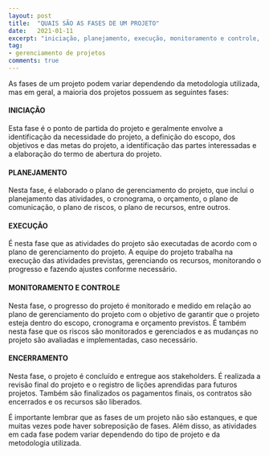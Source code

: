 ```yaml
---
layout: post
title:  "QUAIS SÃO AS FASES DE UM PROJETO"
date:   2021-01-11
excerpt: "iniciação, planejamento, execução, monitoramento e controle, e encerramento"
tag:
- gerenciamento de projetos
comments: true
---
```

As fases de um projeto podem variar dependendo da metodologia utilizada, mas em geral, a maioria dos projetos possuem as seguintes fases:

#### INICIAÇÃO
Esta fase é o ponto de partida do projeto e geralmente envolve a identificação da necessidade do projeto, a definição do escopo, dos objetivos e das metas do projeto, a identificação das partes interessadas e a elaboração do termo de abertura do projeto.

#### PLANEJAMENTO
Nesta fase, é elaborado o plano de gerenciamento do projeto, que inclui o planejamento das atividades, o cronograma, o orçamento, o plano de comunicação, o plano de riscos, o plano de recursos, entre outros.

#### EXECUÇÃO
É nesta fase que as atividades do projeto são executadas de acordo com o plano de gerenciamento do projeto. A equipe do projeto trabalha na execução das atividades previstas, gerenciando os recursos, monitorando o progresso e fazendo ajustes conforme necessário.

#### MONITORAMENTO E CONTROLE
Nesta fase, o progresso do projeto é monitorado e medido em relação ao plano de gerenciamento do projeto com o objetivo de garantir que o projeto esteja dentro do escopo, cronograma e orçamento previstos. É também nesta fase que os riscos são monitorados e gerenciados e as mudanças no projeto são avaliadas e implementadas, caso necessário.

#### ENCERRAMENTO
Nesta fase, o projeto é concluído e entregue aos stakeholders. É realizada a revisão final do projeto e o registro de lições aprendidas para futuros projetos. Também são finalizados os pagamentos finais, os contratos são encerrados e os recursos são liberados.

É importante lembrar que as fases de um projeto não são estanques, e que muitas vezes pode haver sobreposição de fases. Além disso, as atividades em cada fase podem variar dependendo do tipo de projeto e da metodologia utilizada.